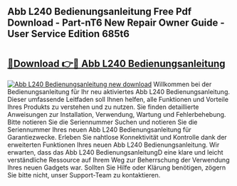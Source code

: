 ## Abb L240 Bedienungsanleitung Free Pdf Download - Part-nT6 New Repair Owner Guide - User Service Edition 685t6

# <h2><a href="http://df0mqe.blite.top/?on=Abb+L240+Bedienungsanleitung">🔗Download 👉🔴 Abb L240 Bedienungsanleitung</a></h2>

[![Abb L240 Bedienungsanleitung new download](https://i.imgur.com/lujVjoI.png)](http://df0mqe.blite.top/?on=Abb+L240+Bedienungsanleitung)
Willkommen bei der Bedienungsanleitung für Ihr neu aktiviertes Abb L240 Bedienungsanleitung. Dieser umfassende Leitfaden soll Ihnen helfen, alle Funktionen und Vorteile Ihres Produkts zu verstehen und zu nutzen. Sie finden detaillierte Anweisungen zur Installation, Verwendung, Wartung und Fehlerbehebung. Bitte notieren Sie die Seriennummer Suchen und notieren Sie die Seriennummer Ihres neuen Abb L240 Bedienungsanleitung für Garantiezwecke. Erleben Sie nahtlose Konnektivität und Kontrolle dank der erweiterten Funktionen Ihres neuen Abb L240 Bedienungsanleitung. Wir erwarten, dass das Abb L240 BedienungsanleitungD eine klare und leicht verständliche Ressource auf Ihrem Weg zur Beherrschung der Verwendung Ihres neuen Gadgets war. Sollten Sie Hilfe oder Klärung benötigen, zögern Sie bitte nicht, unser Support-Team zu kontaktieren.
